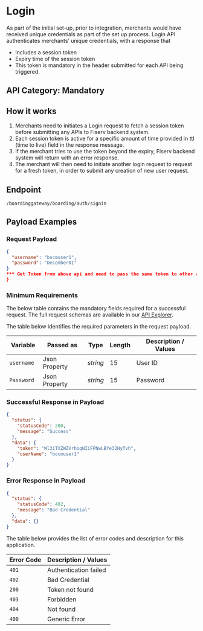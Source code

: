 # Login

As part of the initial set-up, prior to integration, merchants would have received unique credentials as part of the set up process.
Login API authenticates merchants’ unique credentials, with a response that 

- Includes a session token
- Expiry time of the session token
- This token is mandatory in the header submitted for each API being triggered. 


## API Category: Mandatory

## How it works

1. Merchants need to initiates a Login request to fetch a session token before submitting any APIs to Fiserv backend system.
2. Each session token is active for a specific amount of time provided in ttl (time to live) field in the response message.
3. If the merchant tries to use the token beyond the expiry, Fiserv backend system will return with an error response.
4. The merchant will then need to initiate another login request to request for a fresh token, in order to submit any creation of new user request.


## Endpoint

`/boardinggateway/boarding/auth/signin`

## Payload Examples

### Request Payload

```json
{
  "username": "bocmuser1",
  "password": "December01"
}
*** Get Token from above api and need to pass the same token to other apies.***
}
``` 

### Minimum Requirements

The below table contains the mandatory fields required for a successful request. The full request schemas are available in our [API Explorer](../api/?type=post&path=/boardinggateway/boarding/auth/signin).

The table below identifies the required parameters in the request payload.

| Variable | Passed as | Type | Length | Description / Values |
| -------- | ------- | -- | ------------ | ------------------ |
| `username` | Json Property | *string* | 15 | User ID |
| `Password ` | Json Property | *string* | 15 | Password |

### Successful Response in Payload

```json
{
  "status": {
    "statusCode": 200,
    "message": "Success"
  },
  "data": {
    "token": "Wl3iTXZWZVrhoqNIiFPNwLBYe32NyTvh",
    "userName": "bocmuser1"
  }
}
```

### Error Response in Payload

```json
{
  "status": {
    "statusCode": 402,
    "message": "Bad Credential"
  },
  "data": {}
}
```

The table below provides the list of error codes and description for this application.

| Error Code |  Description / Values |
| --------  | ------------------ |
| `401` | Authentication failed |
| `402` | Bad Credential |
|`200`| Token not found |   
|`403`| Forbidden |
|`404`|  Not found |  
|`400`| Generic Error |
